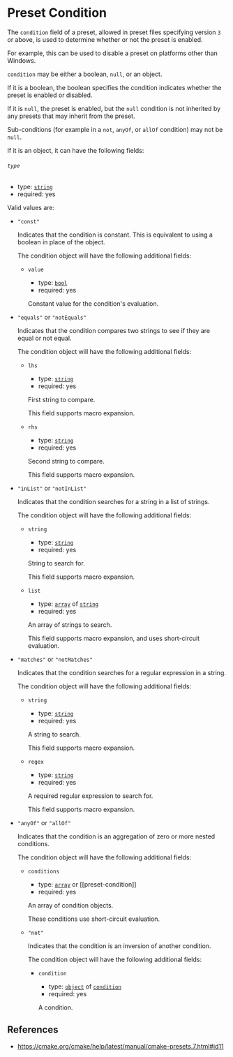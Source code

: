 # Preset Condition

The `condition` field of a preset, allowed in preset files specifying version `3` or above, is used to determine whether or not the preset is enabled.

For example, this can be used to disable a preset on platforms other than Windows.

`condition` may be either a boolean, `null`, or an object.

If it is a boolean, the boolean specifies the condition indicates whether the preset is enabled or disabled.

If it is `null`, the preset is enabled, but the `null` condition is not inherited by any presets that may inherit from the preset.

Sub-conditions (for example in a `not`, `anyOf`, or `allOf` condition) may not be `null`.

If it is an object, it can have the following fields:

###### `type`

- type: [`string`]()
- required: yes

Valid values are:

- `"const"`
  
  Indicates that the condition is constant. This is equivalent to using a boolean in place of the object.
  
  The condition object will have the following additional fields:

  - `value`
      
    - type: [`bool`]()
    - required: yes
    
    Constant value for the condition's evaluation.

- `"equals"` or `"notEquals"`
  
  Indicates that the condition compares two strings to see if they are equal or not equal.
  
  The condition object will have the following additional fields:
  
  - `lhs`
    
    - type: [`string`]()
    - required: yes
    
    First string to compare.
    
    This field supports macro expansion.

  - `rhs`
    
    - type: [`string`]()
    - required: yes
    
    Second string to compare.
    
    This field supports macro expansion.

- `"inList"` or `"notInList"`
  
  Indicates that the condition searches for a string in a list of strings.
  
  The condition object will have the following additional fields:
  
  - `string`
    
    - type: [`string`]()
    - required: yes
    
    String to search for.
    
    This field supports macro expansion.
    
  - `list`
    
    - type: [`array`]() of [`string`]()
    - required: yes
    
    An array of strings to search.
    
    This field supports macro expansion, and uses short-circuit evaluation.

- `"matches"` or `"notMatches"`
  
  Indicates that the condition searches for a regular expression in a string.
  
  The condition object will have the following additional fields:
  
  - `string`
    
    - type: [`string`]()
    - required: yes
    
    A string to search.
    
    This field supports macro expansion.
    
  - `regex`
    
    - type: [`string`]()
    - required: yes
    
    A required regular expression to search for.
    
    This field supports macro expansion.
    
- `"anyOf"` or `"allOf"`

    Indicates that the condition is an aggregation of zero or more nested conditions.
    
    The condition object will have the following additional fields:
    
    - `conditions`
    
      - type: [`array`]() or [[preset-condition]]
      - required: yes
      
      An array of condition objects.
      
      These conditions use short-circuit evaluation.
      
  - `"not"`
    
    Indicates that the condition is an inversion of another condition.
    
    The condition object will have the following additional fields:
    
    - `condition`
      
      - type: [`object`]() of [`condition`]()
      - required: yes
      
      A condition.

## References

- https://cmake.org/cmake/help/latest/manual/cmake-presets.7.html#id11